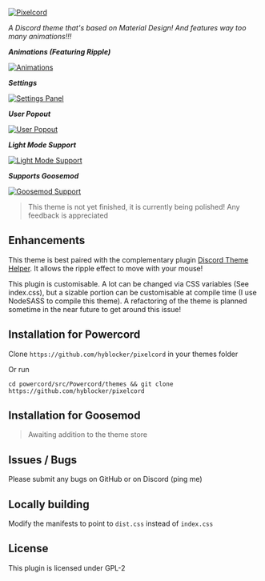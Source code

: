 
[![Pixelcord](https://github.com/hyblocker/pixelcord/blob/main/screenshots/logo.png?raw=true)](https://github.com/hyblocker/pixelcord/blob/main/screenshots/logo.png?raw=true)

*A Discord theme that's based on Material Design!*
*And features way too many animations!!!*

***Animations (Featuring Ripple)***

[![Animations](https://github.com/hyblocker/pixelcord/blob/main/screenshots/animations.gif?raw=true)](https://github.com/hyblocker/pixelcord/blob/main/screenshots/animations.gif?raw=true)

***Settings***

[![Settings Panel](https://github.com/hyblocker/pixelcord/blob/main/screenshots/settings.png?raw=true)](https://github.com/hyblocker/pixelcord/blob/main/screenshots/settings.png?raw=true)

***User Popout***

[![User Popout](https://github.com/hyblocker/pixelcord/blob/main/screenshots/user_popout.png?raw=true)](https://github.com/hyblocker/pixelcord/blob/main/screenshots/user_popout.png?raw=true)

***Light Mode Support***

[![Light Mode Support](https://github.com/hyblocker/pixelcord/blob/main/screenshots/light_mode.png?raw=true)](https://github.com/hyblocker/pixelcord/blob/main/screenshots/light_mode.png?raw=true)

***Supports Goosemod***

[![Goosemod Support](https://github.com/hyblocker/pixelcord/blob/main/screenshots/goosemod.png?raw=true)](https://github.com/hyblocker/pixelcord/blob/main/screenshots/goosemod.png?raw=true)

> This theme is not yet finished, it is currently being polished! Any feedback is appreciated

## Enhancements

This theme is best paired with the complementary plugin [Discord Theme Helper](https://github.com/hyblocker/discord-theme-helper). It allows the ripple effect to move with your mouse!

This plugin is customisable. A lot can be changed via CSS variables (See index.css), but a sizable portion can be customisable at compile time (I use NodeSASS to compile this theme). A refactoring of the theme is planned sometime in the near future to get around this issue!

## Installation for Powercord

Clone `https://github.com/hyblocker/pixelcord` in your themes folder

Or run

```
cd powercord/src/Powercord/themes && git clone https://github.com/hyblocker/pixelcord
```

## Installation for Goosemod

> Awaiting addition to the theme store

## Issues / Bugs

Please submit any bugs on GitHub or on Discord (ping me)

## Locally building

Modify the manifests to point to `dist.css` instead of `index.css`

## License

This plugin is licensed under GPL-2
